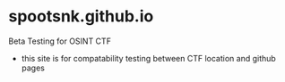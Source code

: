 # spootsnk.github.io
Beta Testing for OSINT CTF
- this site is for compatability testing between CTF location and github pages
